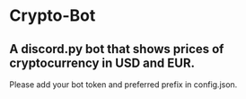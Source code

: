 # Crypto-Bot
 A discord.py bot that shows prices of cryptocurrency in USD and EUR.
---
Please add your bot token and preferred prefix in config.json.
